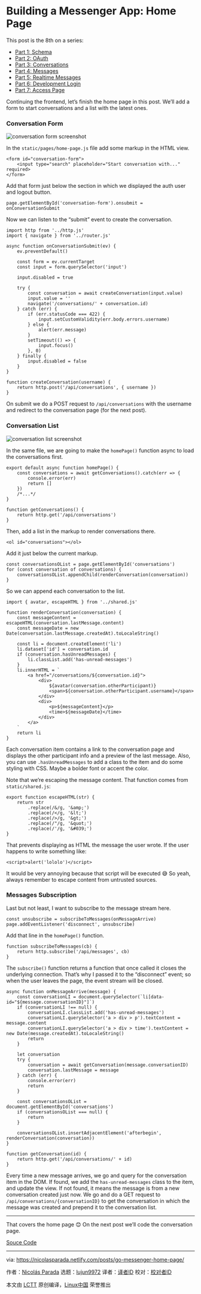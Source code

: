 [#]: collector: (lujun9972)
[#]: translator: ( )
[#]: reviewer: ( )
[#]: publisher: ( )
[#]: url: ( )
[#]: subject: (Building a Messenger App: Home Page)
[#]: via: (https://nicolasparada.netlify.com/posts/go-messenger-home-page/)
[#]: author: (Nicolás Parada https://nicolasparada.netlify.com/)

Building a Messenger App: Home Page
======

This post is the 8th on a series:

  * [Part 1: Schema][1]
  * [Part 2: OAuth][2]
  * [Part 3: Conversations][3]
  * [Part 4: Messages][4]
  * [Part 5: Realtime Messages][5]
  * [Part 6: Development Login][6]
  * [Part 7: Access Page][7]



Continuing the frontend, let’s finish the home page in this post. We’ll add a form to start conversations and a list with the latest ones.

### Conversation Form

![conversation form screenshot][8]

In the `static/pages/home-page.js` file add some markup in the HTML view.

```
<form id="conversation-form">
    <input type="search" placeholder="Start conversation with..." required>
</form>
```

Add that form just below the section in which we displayed the auth user and logout button.

```
page.getElementById('conversation-form').onsubmit = onConversationSubmit
```

Now we can listen to the “submit” event to create the conversation.

```
import http from '../http.js'
import { navigate } from '../router.js'

async function onConversationSubmit(ev) {
    ev.preventDefault()

    const form = ev.currentTarget
    const input = form.querySelector('input')

    input.disabled = true

    try {
        const conversation = await createConversation(input.value)
        input.value = ''
        navigate('/conversations/' + conversation.id)
    } catch (err) {
        if (err.statusCode === 422) {
            input.setCustomValidity(err.body.errors.username)
        } else {
            alert(err.message)
        }
        setTimeout(() => {
            input.focus()
        }, 0)
    } finally {
        input.disabled = false
    }
}

function createConversation(username) {
    return http.post('/api/conversations', { username })
}
```

On submit we do a POST request to `/api/conversations` with the username and redirect to the conversation page (for the next post).

### Conversation List

![conversation list screenshot][9]

In the same file, we are going to make the `homePage()` function async to load the conversations first.

```
export default async function homePage() {
    const conversations = await getConversations().catch(err => {
        console.error(err)
        return []
    })
    /*...*/
}

function getConversations() {
    return http.get('/api/conversations')
}
```

Then, add a list in the markup to render conversations there.

```
<ol id="conversations"></ol>
```

Add it just below the current markup.

```
const conversationsOList = page.getElementById('conversations')
for (const conversation of conversations) {
    conversationsOList.appendChild(renderConversation(conversation))
}
```

So we can append each conversation to the list.

```
import { avatar, escapeHTML } from '../shared.js'

function renderConversation(conversation) {
    const messageContent = escapeHTML(conversation.lastMessage.content)
    const messageDate = new Date(conversation.lastMessage.createdAt).toLocaleString()

    const li = document.createElement('li')
    li.dataset['id'] = conversation.id
    if (conversation.hasUnreadMessages) {
        li.classList.add('has-unread-messages')
    }
    li.innerHTML = `
        <a href="/conversations/${conversation.id}">
            <div>
                ${avatar(conversation.otherParticipant)}
                <span>${conversation.otherParticipant.username}</span>
            </div>
            <div>
                <p>${messageContent}</p>
                <time>${messageDate}</time>
            </div>
        </a>
    `
    return li
}
```

Each conversation item contains a link to the conversation page and displays the other participant info and a preview of the last message. Also, you can use `.hasUnreadMessages` to add a class to the item and do some styling with CSS. Maybe a bolder font or accent the color.

Note that we’re escaping the message content. That function comes from `static/shared.js`:

```
export function escapeHTML(str) {
    return str
        .replace(/&/g, '&amp;')
        .replace(/</g, '&lt;')
        .replace(/>/g, '&gt;')
        .replace(/"/g, '&quot;')
        .replace(/'/g, '&#039;')
}
```

That prevents displaying as HTML the message the user wrote. If the user happens to write something like:

```
<script>alert('lololo')</script>
```

It would be very annoying because that script will be executed 😅
So yeah, always remember to escape content from untrusted sources.

### Messages Subscription

Last but not least, I want to subscribe to the message stream here.

```
const unsubscribe = subscribeToMessages(onMessageArrive)
page.addEventListener('disconnect', unsubscribe)
```

Add that line in the `homePage()` function.

```
function subscribeToMessages(cb) {
    return http.subscribe('/api/messages', cb)
}
```

The `subscribe()` function returns a function that once called it closes the underlying connection. That’s why I passed it to the “disconnect” event; so when the user leaves the page, the event stream will be closed.

```
async function onMessageArrive(message) {
    const conversationLI = document.querySelector(`li[data-id="${message.conversationID}"]`)
    if (conversationLI !== null) {
        conversationLI.classList.add('has-unread-messages')
        conversationLI.querySelector('a > div > p').textContent = message.content
        conversationLI.querySelector('a > div > time').textContent = new Date(message.createdAt).toLocaleString()
        return
    }

    let conversation
    try {
        conversation = await getConversation(message.conversationID)
        conversation.lastMessage = message
    } catch (err) {
        console.error(err)
        return
    }

    const conversationsOList = document.getElementById('conversations')
    if (conversationsOList === null) {
        return
    }

    conversationsOList.insertAdjacentElement('afterbegin', renderConversation(conversation))
}

function getConversation(id) {
    return http.get('/api/conversations/' + id)
}
```

Every time a new message arrives, we go and query for the conversation item in the DOM. If found, we add the `has-unread-messages` class to the item, and update the view. If not found, it means the message is from a new conversation created just now. We go and do a GET request to `/api/conversations/{conversationID}` to get the conversation in which the message was created and prepend it to the conversation list.

* * *

That covers the home page 😊
On the next post we’ll code the conversation page.

[Souce Code][10]

--------------------------------------------------------------------------------

via: https://nicolasparada.netlify.com/posts/go-messenger-home-page/

作者：[Nicolás Parada][a]
选题：[lujun9972][b]
译者：[译者ID](https://github.com/译者ID)
校对：[校对者ID](https://github.com/校对者ID)

本文由 [LCTT](https://github.com/LCTT/TranslateProject) 原创编译，[Linux中国](https://linux.cn/) 荣誉推出

[a]: https://nicolasparada.netlify.com/
[b]: https://github.com/lujun9972
[1]: https://nicolasparada.netlify.com/posts/go-messenger-schema/
[2]: https://nicolasparada.netlify.com/posts/go-messenger-oauth/
[3]: https://nicolasparada.netlify.com/posts/go-messenger-conversations/
[4]: https://nicolasparada.netlify.com/posts/go-messenger-messages/
[5]: https://nicolasparada.netlify.com/posts/go-messenger-realtime-messages/
[6]: https://nicolasparada.netlify.com/posts/go-messenger-dev-login/
[7]: https://nicolasparada.netlify.com/posts/go-messenger-access-page/
[8]: https://nicolasparada.netlify.com/img/go-messenger-home-page/conversation-form.png
[9]: https://nicolasparada.netlify.com/img/go-messenger-home-page/conversation-list.png
[10]: https://github.com/nicolasparada/go-messenger-demo
